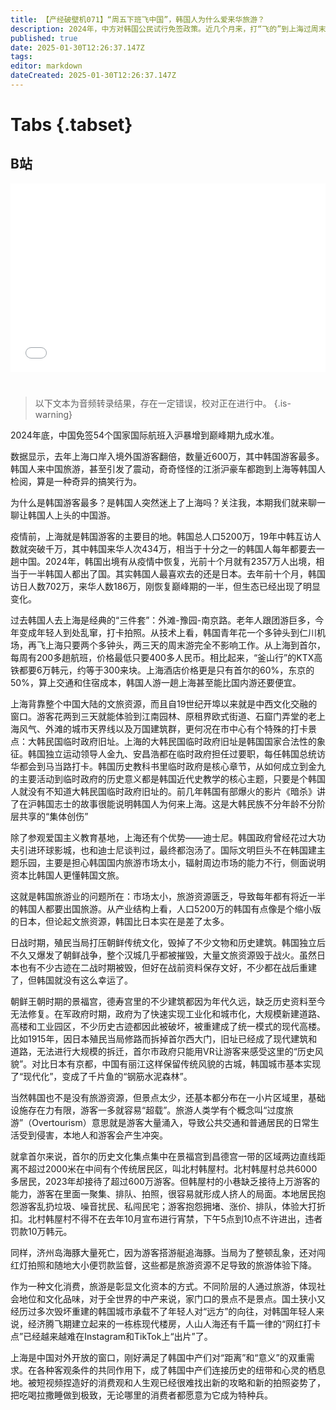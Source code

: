 ```yaml
---
title: 【产经破壁机071】“周五下班飞中国”，韩国人为什么爱来华旅游？
description: 2024年，中方对韩国公民试行免签政策。近几个月来，打“飞的”到上海过周末的韩国人越来越多。随着“周五下班去中国”成为韩国年轻群体的新潮流，上海的“韩流”浓度越来越高。为什么韩国人爱来上海旅游？是突然喜欢还是有历史渊源？本期我们聊聊中韩旅游业背后的故事。
published: true
date: 2025-01-30T12:26:37.147Z
tags: 
editor: markdown
dateCreated: 2025-01-30T12:26:37.147Z
---
```


# Tabs {.tabset}

## B站

<div style="position: relative; padding: 30% 45%;">
<iframe style="position: absolute; width: 100%; height: 100%; left: 0; top: 0;" src="//player.bilibili.com/player.html?&bvid=BV1arfZYTEjE&page=1&as_wide=1&high_quality=1&danmaku=1&autoplay=0" scrolling="no" border="0" frameborder="no" framespacing="0" allowfullscreen="true"></iframe>
</div>


#

> 以下文本为音频转录结果，存在一定错误，校对正在进行中。
{.is-warning}

2024年底，中国免签54个国家国际航班入沪暴增到巅峰期九成水准。

数据显示，去年上海口岸入境外国游客翻倍，数量近600万，其中韩国游客最多。韩国人来中国旅游，甚至引发了震动，奇奇怪怪的江浙沪豪车都跑到上海等韩国人检阅，算是一种奇异的搞笑行为。

为什么是韩国游客最多？是韩国人突然迷上了上海吗？关注我，本期我们就来聊一聊让韩国人上头的中国游。

疫情前，上海就是韩国游客的主要目的地。韩国总人口5200万，19年中韩互访人数就突破千万，其中韩国来华人次434万，相当于十分之一的韩国人每年都要去一趟中国。2024年，韩国出境有从疫情中恢复，光前十个月就有2357万人出境，相当于一半韩国人都出了国。其实韩国人最喜欢去的还是日本。去年前十个月，韩国访日人数702万，来华人数186万，刚恢复巅峰期的一半，但生态已经出现了明显变化。

过去韩国人去上海是经典的“三件套”：外滩-豫园-南京路。老年人跟团游巨多，今年变成年轻人到处乱窜，打卡拍照。从技术上看，韩国青年花一个多钟头到仁川机场，再飞上海只要两个多钟头，两三天的周末游完全不影响工作。从上海到首尔，每周有200多趟航班，价格最低只要400多人民币。相比起来，“釜山行”的KTX高铁都要6万韩元，约等于300来块。上海酒店价格更是只有首尔的60%，东京的50%，算上交通和住宿成本，韩国人游一趟上海甚至能比国内游还要便宜。

上海背靠整个中国大陆的文旅资源，而且自19世纪开埠以来就是中西文化交融的窗口。游客花两到三天就能体验到江南园林、原租界欧式街道、石窟门弄堂的老上海风气、外滩的城市天界线以及万国建筑群，更何况在市中心有个特殊的打卡景点：大韩民国临时政府旧址。上海的大韩民国临时政府旧址是韩国国家合法性的象征。韩国独立运动领导人金九、安昌浩都在临时政府担任过要职，每任韩国总统访华都会到马当路打卡。韩国历史教科书里临时政府是核心章节，从如何成立到金九的主要活动到临时政府的历史意义都是韩国近代史教学的核心主题，只要是个韩国人就没有不知道大韩民国临时政府旧址的。前几年韩国有部爆火的影片《暗杀》讲了在沪韩国志士的故事很能说明韩国人为何来上海。这是大韩民族不分年龄不分阶层共享的“集体创伤”

除了参观爱国主义教育基地，上海还有个优势——迪士尼。韩国政府曾经花过大功夫引进环球影城，也和迪士尼谈判过，最终都泡汤了。国际文明巨头不在韩国建主题乐园，主要是担心韩国国内旅游市场太小，辐射周边市场的能力不行，侧面说明资本比韩国人更懂韩国文旅。

这就是韩国旅游业的问题所在：市场太小，旅游资源匮乏，导致每年都有将近一半的韩国人都要出国旅游。从产业结构上看，人口5200万的韩国有点像是个缩小版的日本，但论起文旅资源，韩国比日本实在是差了太多。

日战时期，殖民当局打压朝鲜传统文化，毁掉了不少文物和历史建筑。韩国独立后不久又爆发了朝鲜战争，整个汉城几乎都被摧毁，大量文旅资源毁于战火。虽然日本也有不少古迹在二战时期被毁，但好在战前资料保存文好，不少都在战后重建了，但韩国就没有这么幸运了。

朝鲜王朝时期的景福宫，德寿宫里的不少建筑都因为年代久远，缺乏历史资料至今无法修复。在军政府时期，政府为了快速实现工业化和城市化，大规模新建道路、高楼和工业园区，不少历史古迹都因此被破坏，被重建成了统一模式的现代高楼。比如1915年，因日本殖民当局修路而拆掉首尔西大门，旧址已经成了现代建筑和道路，无法进行大规模的拆迁，首尔市政府只能用VR让游客来感受这里的“历史风貌”。对比日本有京都，中国有丽江这样保留传统风貌的古城，韩国城市基本实现了“现代化”，变成了千片鱼的“钢筋水泥森林”。

当然韩国也不是没有旅游资源，但景点太少，还基本都分布在一小片区域里，基础设施存在力有限，游客一多就容易“超载”。旅游人类学有个概念叫“过度旅游”（Overtourism）意思就是游客大量涌入，导致公共交通和普通居民的日常生活受到侵害，本地人和游客会产生冲突。

就拿首尔来说，首尔的历史文化集点集中在景福宫到昌德宫一带的区域两边直线距离不超过2000米在中间有个传统居民区，叫北村韩屋村。北村韩屋村总共6000多居民，2023年却接待了超过600万游客。但韩屋村的小巷缺乏接待上万游客的能力，游客在里面一聚集、排队、拍照，很容易就形成人挤人的局面。本地居民抱怨游客乱扔垃圾、噪音扰民、私闯民宅；游客抱怨拥堵、涨价、排队，体验大打折扣。北村韩屋村不得不在去年10月宣布进行宵禁，下午5点到10点不许进出，违者罚款10万韩元。

同样，济州岛海豚大量死亡，因为游客搭游艇追海豚。当局为了整顿乱象，还对闯红灯拍照和随地大小便罚款监督，这些都是旅游资源不足导致的旅游体验下降。

作为一种文化消费，旅游是彰显文化资本的方式。不同阶层的人通过旅游，体现社会地位和文化品味，对于全世界的中产来说，家门口的景点不是景点。国土狭小又经历过多次毁坏重建的韩国城市承载不了年轻人对“远方”的向往，对韩国年轻人来说，经济腾飞期建立起来的一栋栋现代楼房，人山人海还有千篇一律的“网红打卡点”已经越来越难在Instagram和TikTok上“出片”了。

上海是中国对外开放的窗口，刚好满足了韩国中产们对“距离”和“意义”的双重需求。在各种客观条件的共同作用下，成了韩国中产们连接历史的纽带和心灵的栖息地。被短视频捏造好的消费观和人生观已经很难找出新的攻略和新的拍照姿势了，把吃喝拉撒睡做到极致，无论哪里的消费者都愿意为它成为特种兵。